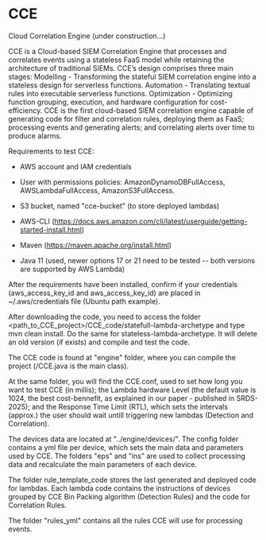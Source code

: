# CCE
Cloud Correlation Engine (under construction...)

CCE is a Cloud-based SIEM Correlation Engine that processes and correlates events using a stateless FaaS model while retaining the architecture of traditional SIEMs. CCE’s design comprises three main stages:
Modelling - Transforming the stateful SIEM correlation engine into a stateless design for serverless functions. 
Automation - Translating textual rules into executable serverless functions. 
Optimization - Optimizing function grouping, execution, and hardware configuration for cost-efficiency.
CCE is the first cloud-based SIEM correlation engine capable of generating code for filter and correlation rules, deploying them as FaaS; processing events and generating alerts; and correlating alerts over time to produce alarms.


Requirements to test CCE:

* AWS account and IAM credentials

* User with permissions policies: AmazonDynamoDBFullAccess, AWSLambdaFullAccess, AmazonS3FullAccess.

* S3 bucket, named "cce-bucket" (to store deployed lambdas)

* AWS-CLI (https://docs.aws.amazon.com/cli/latest/userguide/getting-started-install.html)

* Maven (https://maven.apache.org/install.html)

* Java 11 (used, newer options 17 or 21 need to be tested -- both versions are supported by AWS Lambda)


After the requirements have been installed, confirm if your credentials (aws_access_key_id and aws_access_key_id) are placed in ~/.aws/credentials file (Ubuntu path example).

After downloading the code, you need to access the folder <path_to_CCE_project>/CCE_code/statefull-lambda-archetype and type mvn clean install. Do the same for stateless-lambda-archetype. It will delete an old version (if exists) and compile and test the code.

The CCE code is found at "engine" folder, where you can compile the project (/CCE.java is the main class).

At the same folder, you will find the CCE.conf, used to set how long you want to test CCE (in millis); the Lambda hardware Level (the default value is 1024, the best cost-bennefit, as explained in our paper - published in SRDS-2025); and the Response Time Limit (RTL), which sets the intervals (approx.) the user should wait untill triggering new lambdas (Detection and Correlation).

The devices data are located at "../engine/devices/". The config folder contains a yml file per device, which sets the main data and parameters used by CCE.
The folders "eps" and "ins" are used to collect processing data and recalculate the main parameters of each device.

The folder rule_template_code stores the last generated and deployed code for lambdas. Each lambda code contains the instructions of devices grouped by CCE Bin Packing algorithm (Detection Rules) and the code for Correlation Rules.

The folder "rules_yml" contains all the rules CCE will use for processing events.

